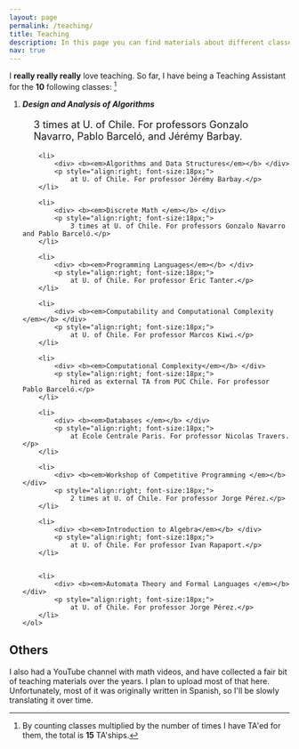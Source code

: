 ```yaml
---
layout: page
permalink: /teaching/
title: Teaching
description: In this page you can find materials about different classes I have contributed to, or more in general material about teaching and pedagogy. 
nav: true
---
```

I **really really really** love teaching. So far, I have being a Teaching Assistant for the **10** following classes: [^1]
<div>
    <ol>
        <li> 
            <div style="margin-bottom:2px;"> <b><em>Design and Analysis of Algorithms</em></b> </div>
            <p style="padding-left: 20px; align:right; font-size:18px;">
                3 times at U. of Chile. For professors Gonzalo Navarro, Pablo Barceló, and Jérémy Barbay.</p>
        </li>

        <li> 
            <div> <b><em>Algorithms and Data Structures</em></b> </div>
            <p style="align:right; font-size:18px;">
                at U. of Chile. For professor Jérémy Barbay.</p>
        </li>

        <li> 
            <div> <b><em>Discrete Math </em></b> </div>
            <p style="align:right; font-size:18px;">
                3 times at U. of Chile. For professors Gonzalo Navarro and Pablo Barceló.</p>
        </li>

        <li> 
            <div> <b><em>Programming Languages</em></b> </div>
            <p style="align:right; font-size:18px;">
                at U. of Chile. For professor Éric Tanter.</p>
        </li>

        <li> 
            <div> <b><em>Computability and Computational Complexity </em></b> </div>
            <p style="align:right; font-size:18px;">
                at U. of Chile. For professor Marcos Kiwi.</p>
        </li>

        <li> 
            <div> <b><em>Computational Complexity</em></b> </div>
            <p style="align:right; font-size:18px;">
                hired as external TA from PUC Chile. For professor Pablo Barceló.</p>
        </li>
        
        <li> 
            <div> <b><em>Databases </em></b> </div>
            <p style="align:right; font-size:18px;">
                at École Centrale Paris. For professor Nicolas Travers.</p>
        </li>

        <li> 
            <div> <b><em>Workshop of Competitive Programming </em></b> </div>
            <p style="align:right; font-size:18px;">
                2 times at U. of Chile. For professor Jorge Pérez.</p>
        </li>

        <li> 
            <div> <b><em>Introduction to Algebra</em></b> </div>
            <p style="align:right; font-size:18px;">
                at U. of Chile. For professor Ivan Rapaport.</p>
        </li>


        <li> 
            <div> <b><em>Automata Theory and Formal Languages </em></b> </div>
            <p style="align:right; font-size:18px;">
                at U. of Chile. For professor Jorge Pérez.</p>
        </li>
    </ol>
</div>

## Others

I also had a YouTube channel with math videos, and have collected a fair bit of teaching materials over the years. I plan to upload most of that here. Unfortunately, most of it was originally written in Spanish, so I'll be slowly translating it over time.

[^1]:  By counting classes multiplied by the number of times I have TA'ed for them, the total is **15** TA'ships.
